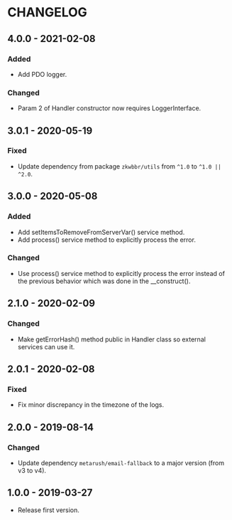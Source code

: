 # CHANGELOG

## 4.0.0 - 2021-02-08

### Added

- Add PDO logger.

### Changed

- Param 2 of Handler constructor now requires LoggerInterface.

## 3.0.1 - 2020-05-19

### Fixed

- Update dependency from package `zkwbbr/utils` from `^1.0` to `^1.0 || ^2.0`.

## 3.0.0 - 2020-05-08

### Added

- Add setItemsToRemoveFromServerVar() service method.
- Add process() service method to explicitly process the error.

### Changed

- Use process() service method to explicitly process the error instead of the previous behavior which was done in the __construct().

## 2.1.0 - 2020-02-09

### Changed

- Make getErrorHash() method public in Handler class so external services can use it.

## 2.0.1 - 2020-02-08

### Fixed

- Fix minor discrepancy in the timezone of the logs.

## 2.0.0 - 2019-08-14

### Changed

- Update dependency `metarush/email-fallback` to a major version (from v3 to v4).

## 1.0.0 - 2019-03-27

- Release first version.